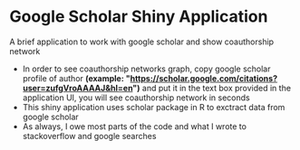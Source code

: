 # Google Scholar Shiny Application
A brief application to work with google scholar and show coauthorship network

- In order to see coauthorship networks graph, copy google scholar profile of author __(example: "https://scholar.google.com/citations?user=zufgVroAAAAJ&hl=en")__ and put it in the text box provided in the application UI, you will see coauthorship network in seconds
- This shiny application uses scholar package in R to exctract data from google scholar
- As always, I owe most parts of the code and what I wrote to stackoverflow and google searches
